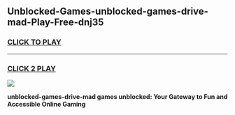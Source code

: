 
## Unblocked-Games-unblocked-games-drive-mad-Play-Free-dnj35
<h3>
<a href="https://premium76.site?title=unblocked-games-drive-mad&ref=10A">CLICK TO PLAY</a></h3>
<hr>

<h3>
<a href="https://premium76.site?title=unblocked-games-drive-mad&ref=10A">CLICK 2 PLAY</a>
  
</h3>

<a href="https://premium76.site?title=unblocked-games-drive-mad&ref=10A"><img src="https://clearcache.store/games.png"></a>


**unblocked-games-drive-mad games unblocked: Your Gateway to Fun and Accessible Online Gaming**
